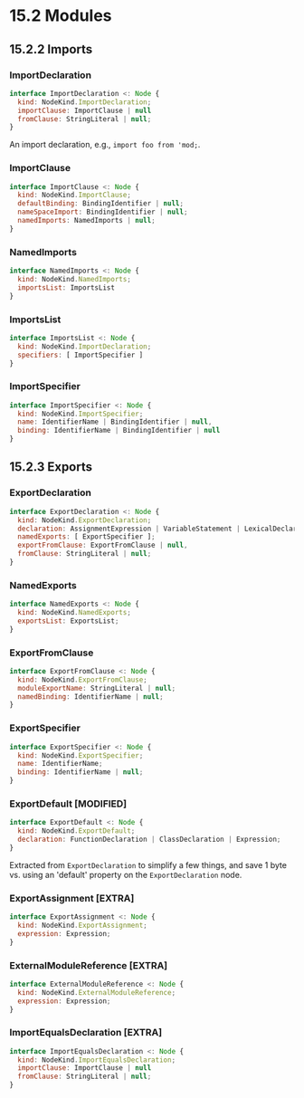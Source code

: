 # 15.2 Modules

## 15.2.2 Imports

### ImportDeclaration

```js
interface ImportDeclaration <: Node {
  kind: NodeKind.ImportDeclaration;
  importClause: ImportClause | null
  fromClause: StringLiteral | null;
}
```
An import declaration, e.g., `import foo from 'mod;`.

### ImportClause

```js
interface ImportClause <: Node {
  kind: NodeKind.ImportClause;
  defaultBinding: BindingIdentifier | null;
  nameSpaceImport: BindingIdentifier | null;
  namedImports: NamedImports | null;
}
```

### NamedImports

```js
interface NamedImports <: Node {
  kind: NodeKind.NamedImports;
  importsList: ImportsList
}
```

### ImportsList

```js
interface ImportsList <: Node {
  kind: NodeKind.ImportDeclaration;
  specifiers: [ ImportSpecifier ]
}
```

### ImportSpecifier

```js
interface ImportSpecifier <: Node {
  kind: NodeKind.ImportSpecifier;
  name: IdentifierName | BindingIdentifier | null,
  binding: IdentifierName | BindingIdentifier | null
}
```

## 15.2.3 Exports

### ExportDeclaration

```js
interface ExportDeclaration <: Node {
  kind: NodeKind.ExportDeclaration;
  declaration: AssignmentExpression | VariableStatement | LexicalDeclaration | FunctionDeclaration | ClassDeclaration | null;
  namedExports: [ ExportSpecifier ];
  exportFromClause: ExportFromClause | null,
  fromClause: StringLiteral | null;
}
```

### NamedExports

```js
interface NamedExports <: Node {
  kind: NodeKind.NamedExports;
  exportsList: ExportsList;
}
```

### ExportFromClause

```js
interface ExportFromClause <: Node {
  kind: NodeKind.ExportFromClause;
  moduleExportName: StringLiteral | null;
  namedBinding: IdentifierName | null;
}
```

  ### ExportSpecifier

```js
interface ExportSpecifier <: Node {
  kind: NodeKind.ExportSpecifier;
  name: IdentifierName;
  binding: IdentifierName | null;
}
```

### ExportDefault [MODIFIED]

```js
interface ExportDefault <: Node {
  kind: NodeKind.ExportDefault;
  declaration: FunctionDeclaration | ClassDeclaration | Expression;
}
```

Extracted from `ExportDeclaration` to simplify a few things, and save 1 byte vs. using an
'default' property on the `ExportDeclaration` node.


### ExportAssignment [EXTRA]

```js
interface ExportAssignment <: Node {
  kind: NodeKind.ExportAssignment;
  expression: Expression;
}
```

### ExternalModuleReference [EXTRA]

```js
interface ExternalModuleReference <: Node {
  kind: NodeKind.ExternalModuleReference;
  expression: Expression;
}
```

### ImportEqualsDeclaration [EXTRA]

```js
interface ImportEqualsDeclaration <: Node {
  kind: NodeKind.ImportEqualsDeclaration;
  importClause: ImportClause | null
  fromClause: StringLiteral | null;
}
```
